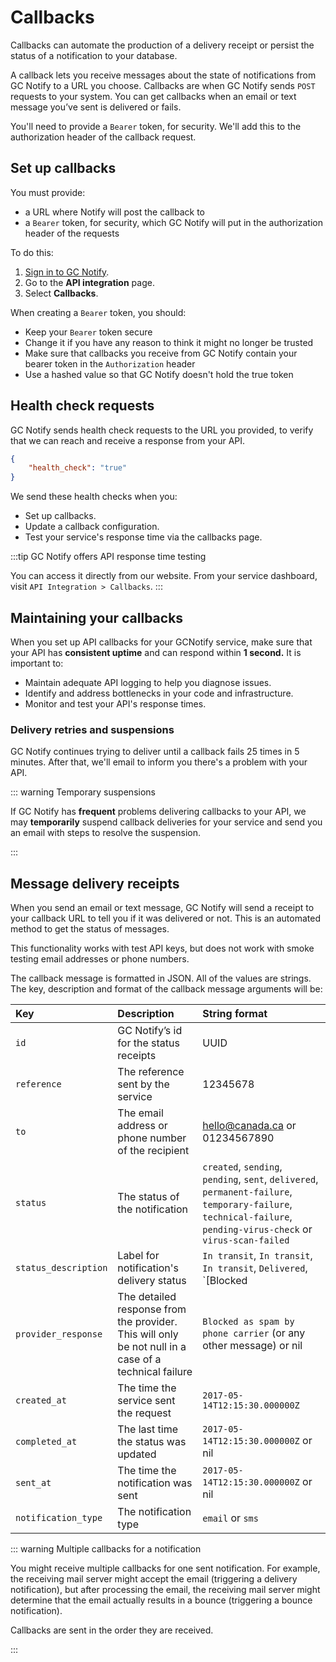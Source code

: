 # Callbacks

Callbacks can automate the production of a delivery receipt or persist the status of a notification to your database.

A callback lets you receive messages about the state of notifications from GC Notify to a URL you choose. Callbacks are when GC Notify sends `POST` requests to your system. You can get callbacks when an email or text message you’ve sent is delivered or fails.

You'll need to provide a `Bearer` token, for security. We'll add this to the authorization header of the callback request.

## Set up callbacks

You must provide:

- a URL where Notify will post the callback to
- a `Bearer` token, for security, which GC Notify will put in the authorization header of the requests

To do this:

1. [Sign in to GC Notify](https://notification.canada.ca/sign-in).
1. Go to the __API integration__ page.
1. Select __Callbacks__.

When creating a `Bearer` token, you should:

- Keep your `Bearer` token secure
- Change it if you have any reason to think it might no longer be trusted
- Make sure that callbacks you receive from GC Notify contain your bearer token in the `Authorization` header
- Use a hashed value so that GC Notify doesn't hold the true token

## Health check requests

GC Notify sends health check requests to the URL you provided, to verify that we can reach and receive a response from your API.

```json
{
    "health_check": "true"
}
```

We send these health checks when you:

- Set up callbacks.
- Update a callback configuration.
- Test your service's response time via the callbacks page.

:::tip GC Notify offers API response time testing

You can access it directly from our website. From your service dashboard, visit `API Integration > Callbacks`.
:::

## Maintaining your callbacks

When you set up API callbacks for your GCNotify service, make sure that your API has **consistent uptime** and can respond within **1 second.** It is important to:

- Maintain adequate API logging to help you diagnose issues.
- Identify and address bottlenecks in your code and infrastructure.
- Monitor and test your API's response times.


### Delivery retries and suspensions

GC Notify continues trying to deliver until a callback fails 25 times in 5 minutes. After that, we'll email to inform you there's a problem with your API.

::: warning Temporary suspensions

If GC Notify has **frequent** problems delivering callbacks to your API, we may **temporarily** suspend callback deliveries for your service and send you an email with steps to resolve the suspension.

:::


## Message delivery receipts

When you send an email or text message, GC Notify will send a receipt to your callback URL to tell you if it was delivered or not. This is an automated method to get the status of messages.

This functionality works with test API keys, but does not work with smoke testing email addresses or phone numbers.

The callback message is formatted in JSON. All of the values are strings. The key, description and format of the callback message arguments will be:

|Key | Description | String format|
|:---|:---|:---|
|`id` | GC Notify’s id for the status receipts | UUID|
|`reference` | The reference sent by the service | 12345678|
|`to` | The email address or phone number of the recipient | hello@canada.ca or 01234567890|
|`status` | The status of the notification | `created`, `sending`, `pending`, `sent`, `delivered`, `permanent-failure`, `temporary-failure`, `technical-failure`, `pending-virus-check` or `virus-scan-failed`|
|`status_description` | Label for notification's delivery status | `In transit`, `In transit`, `In transit`, `Delivered`, `[Blocked | No such number | No such address]`, `[Content or inbox issue | Carrier issue]`, `Tech issue`, `In transit`, `Attachment has virus`|
|`provider_response` | The detailed response from the provider. This will only be not null in a case of a technical failure | `Blocked as spam by phone carrier` (or any other message) or nil|
|`created_at` | The time the service sent the request | `2017-05-14T12:15:30.000000Z`|
|`completed_at` | The last time the status was updated | `2017-05-14T12:15:30.000000Z` or nil|
|`sent_at` | The time the notification was sent | `2017-05-14T12:15:30.000000Z` or nil|
|`notification_type` | The notification type | `email` or `sms`|


::: warning Multiple callbacks for a notification

You might receive multiple callbacks for one sent notification. For example, the receiving mail server might accept the email (triggering a delivery notification), but after processing the email, the receiving mail server might determine that the email actually results in a bounce (triggering a bounce notification).

Callbacks are sent in the order they are received.

:::
